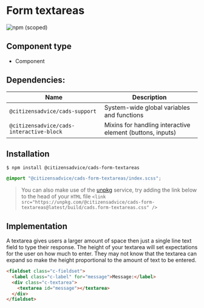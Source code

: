 # Form textareas

![npm (scoped)](https://img.shields.io/npm/v/@citizensadvice/cads-form-textareas.svg)

## Component type

- Component

## Dependencies:

| Name                                     | Description                                               |
| ---------------------------------------- | --------------------------------------------------------- |
| `@citizensadvice/cads-support`           | System-wide global variables and functions                |
| `@citizensadvice/cads-interactive-block` | Mixins for handling interactive element (buttons, inputs) |

## Installation

```
$ npm install @citizensadvice/cads-form-textareas
```

```scss
@import "@citizensadvice/cads-form-textareas/index.scss";
```

> You can also make use of the [unpkg](https://unpkg.com) service, try adding the link below to the head of your `HTML` file
> `<link src="https://unpkg.com/@citizensadvice/cads-form-textareas@latest/build/cads.form-textareas.css" />`

## Implementation

A textarea gives users a larger amount of space then just a single line text field to type their response. The height of your textarea will set expectations for the user on how much to enter. They may not know that the textarea can expand so make the height proportional to the amount of text to be entered.

<!-- prettier-ignore-start -->
```html
<fieldset class="c-fieldset">
  <label class="c-label" for="message">Message:</label>
  <div class="c-textarea">
    <textarea id="message"></textarea>
  </div>
</fieldset>
```
<!-- prettier-ignore-end -->
